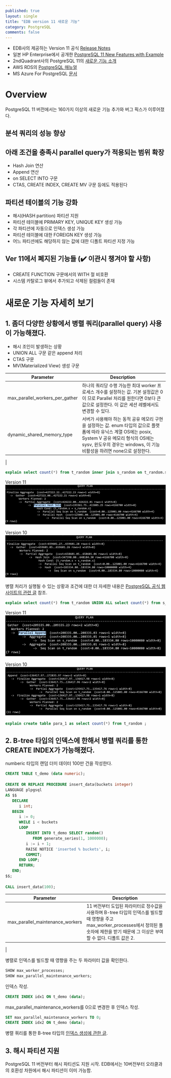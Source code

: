 ```yaml
---
published: true
layout: single
title: "EDB version 11 새로운 기능"
category: PostgreSQL
comments: false
---
```


- EDB사의 제공하는 Version 11 공식 [Release Notes](https://get.enterprisedb.com/docs/EPAS_Release_Notes_v11.pdf?_ga=2.140986673.2062198911.1576200190-181288000.1576200190) 
- 일본 HP Enterprise에서 공개한 [PostgreSQL 11 New Features with Example](https://h50146.www5.hpe.com/products/software/oe/linux/mainstream/support/lcc/pdf/PostgreSQL_11_New_Features_beta1_en_20180525-1.pdf)
- 2ndQuadrant사의 PostgreSQL 11의 [새로운 기능 소개](https://www.2ndquadrant.com/en/blog/tag/postgresql-11-new-features/) 
- AWS RDS의 [PostgreSQL 매뉴얼](https://docs.aws.amazon.com/ko_kr/AmazonRDS/latest/UserGuide/CHAP_PostgreSQL.html) 
- MS Azure For PostgreSQL [문서](https://docs.microsoft.com/en-us/azure/postgresql/) 


# Overview 

PostgreSQL 11 버전에서는 160가지 이상의 새로운 기능 추가와 버그 픽스가 이루어졌다.  

## 분석 쿼리의 성능 향상 

## 아래 조건을 충족시 parallel query가 적용되는 범위 확장
* Hash Join 연산 
* Append 연산 
* on SELECT INTO 구문
* CTAS, CREATE INDEX, CREATE MV 구문 등에도 적용된다 

## 파티션 테이블의 기능 강화 
* 해시(HASH partition) 파티션 지원
* 파티션 테이블에 PRIMARY KEY, UNIQUE KEY 생성 가능 
* 각 파티션에 자동으로 인덱스 생성 가능 
* 파티션 테이블에 대한 FOREIGN KEY 생성 가능 
* 어느 파티션에도 해당하지 않는 값에 대한 디폴트 파티션 지정 가능

## Ver 11에서 폐지된 기능들 (✔️ 이관시 챙겨야 할 사항)  
* CREATE FUNCTION 구문에서의 WITH 절 비호환 
* 시스템 카탈로그 뷰에서 추가되고 삭제된 컬럼들이 존재 


# 새로운 기능 자세히 보기 

## 1. 좀더 다양한 상황에서 병렬 쿼리(parallel query) 사용이 가능해졌다. 

* 해시 조인이 발생하는 상황
* UNION ALL 구문 같은 append 처리
* CTAS 구문
* MV(Materialized View) 생성 구문

| Parameter                | Description                                                  |
| --------------------------- | ------------------------------------------------------------ |
| max_parallel_workers_per_gather  | 하나의 쿼리당 수행 가능한 최대 worker 프로세스 개수를 설정하는 값. 기본 설정값은 0이 므로 Parallel 처리를 원한다면 0보다 큰 값으로 설정한다. 이 값은 세션 레벨에서도 변경할 수 있다. |
| dynamic_shared_memory_type              | 서버가 사용해야 하는 동적 공유 메모리 구현을 설정하는 값. enum 타입의 값으로 플랫폼에 따라 유닉스 계열 OS에는 posix, System V 공유 메모리 형식의 OS에는 sysv, 윈도우의 경우는 windows, 이 기능 비활성을 하려면 none으로 설정한다.  |
| 

```sql
explain select count(*) from t_random inner join s_random on t_random.s = s_random.s;
```

Version 11 
![Version 11](/assets/parallel_q_v11.png)

Version 10 
![Version 11](/assets/parallel_q_v10.png)


병렬 처리가 실행될 수 있는 상황과 조건에 대한 더 자세한 내용은 [PostgreSQL 공식 웹사이트의 관련 글](https://www.postgresql.org/docs/11/when-can-parallel-query-be-used.html) 참조. 


```sql
explain select count(*) from t_random UNION ALL select count(*) from s_random ; 
```
Version 11 
![Version 11](/assets/parallel_u_q_v11.png)

Version 10 
![Version 11](/assets/parallel_u_q_v10.png)



```sql
explain create table para_1 as select count(*) from t_random ; 
```
## 2. B-tree 타입의 인덱스에 한해서 병렬 쿼리를 통한 CREATE INDEX가 가능해졌다.  


numberic 타입의 랜덤 더미 데이터 100만 건을 작성한다. 

```sql 
CREATE TABLE t_demo (data numeric);
 
CREATE OR REPLACE PROCEDURE insert_data(buckets integer)
LANGUAGE plpgsql
AS $$
   DECLARE
      i int;
   BEGIN
      i := 0;
      WHILE i < buckets
      LOOP
         INSERT INTO t_demo SELECT random()
            FROM generate_series(1, 1000000);
         i := i + 1;
         RAISE NOTICE 'inserted % buckets', i;
         COMMIT;
      END LOOP;
      RETURN;
   END;
$$;
 
CALL insert_data(100);
```

| Parameter                | Description                                                  |
| --------------------------- | ------------------------------------------------------------ |
| max_parallel_maintenance_workers  | 11 버전부터 도입된 파라미터로 정수값을 사용하며 B-tree 타입의 인덱스를 빌드할 때 영향을 주고 max_worker_processes에서 정의된 풀 숫자에 제한을 받기 때문에 그 이상은 부여할 수 없다. 디폴트 값은 2.    |
|

병렬로 인덱스를 빌드할 때 영향을 주는 두 파라미터 값을 확인한다. 
```sql 
SHOW max_worker_processes;
SHOW max_parallel_maintenance_workers;
```
인덱스 작성. 
```sql 
CREATE INDEX idx1 ON t_demo (data);
```

max_parallel_maintenance_workers를 0으로 변경한 후 인덱스 작성. 
```sql
SET max_parallel_maintenance_workers TO 0;
CREATE INDEX idx2 ON t_demo (data);

```

병렬 쿼리를 통한 B-tree 타입의 [인덱스 생성에 관한 글](https://www.cybertec-postgresql.com/en/postgresql-parallel-create-index-for-better-performance/). 

## 3. 해시 파티션 지원 
PostgreSQL 11 버전부터 해시 파티션도 지원 시작. EDB에서는 10버전부터 오라클과의 호환성 차원에서 해시 파티션이 이미 가능함. 

